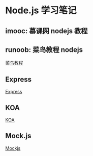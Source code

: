 <!--
 * @Author: SilvesterChiao
 * @Date: 2020-05-09 15:27:37
 * @LastEditors: SilvesterChiao
 * @LastEditTime: 2021-06-06 20:10:47
 -->

# Node.js 学习笔记

## imooc: 慕课网 nodejs 教程

## runoob: 菜鸟教程 nodejs

[菜鸟教程](/docs/nodejs/runoob/README.md)

## Express

[Express](/docs/express/README.md)

## KOA

[KOA](/docs/koa/README.md)

## Mock.js

[Mockjs](/docs/mock/README.md)
